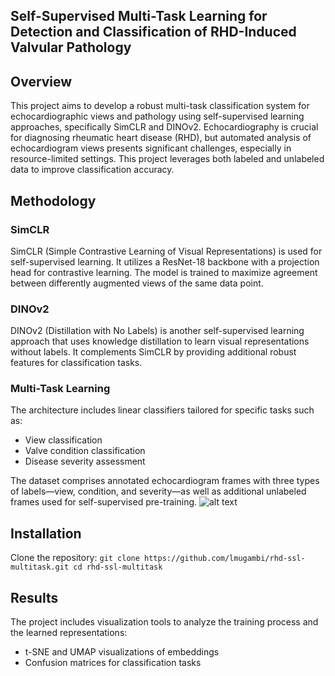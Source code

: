 ## Self-Supervised Multi-Task Learning for Detection and Classification of RHD-Induced Valvular Pathology

## Overview

This project aims to develop a robust multi-task classification system for echocardiographic views and pathology using self-supervised learning approaches, specifically SimCLR and DINOv2. Echocardiography is crucial for diagnosing rheumatic heart disease (RHD), but automated analysis of echocardiogram views presents significant challenges, especially in resource-limited settings. This project leverages both labeled and unlabeled data to improve classification accuracy.

## Methodology

### SimCLR
SimCLR (Simple Contrastive Learning of Visual Representations) is used for self-supervised learning. It utilizes a ResNet-18 backbone with a projection head for contrastive learning. The model is trained to maximize agreement between differently augmented views of the same data point.

### DINOv2
DINOv2 (Distillation with No Labels) is another self-supervised learning approach that uses knowledge distillation to learn visual representations without labels. It complements SimCLR by providing additional robust features for classification tasks.

### Multi-Task Learning
The architecture includes linear classifiers tailored for specific tasks such as:
- View classification
- Valve condition classification
- Disease severity assessment

The dataset comprises annotated echocardiogram frames with three types of labels—view, condition, and severity—as well as additional unlabeled frames used for self-supervised pre-training.
![alt text](dinov2-rhd/outputs/run_20241105_162913/.ipynb_checkpoints/initial_samples-checkpoint.png)

## Installation

Clone the repository:
    ```
    git clone https://github.com/lmugambi/rhd-ssl-multitask.git
    cd rhd-ssl-multitask
    ```





## Results
The project includes visualization tools to analyze the training process and the learned representations:

- t-SNE and UMAP visualizations of embeddings
- Confusion matrices for classification tasks


